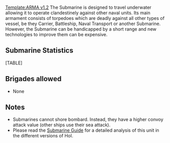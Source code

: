 [Template:ARMA
v1.2](/wiki/index.php?title=Template:ARMA_v1.2&action=edit&redlink=1 "Template:ARMA v1.2 (page does not exist)")
The Submarine is designed to travel underwater allowing it to operate
clandestinely against other naval units. Its main armament consists of
torpedoes which are deadly against all other types of vessel, be they
Carrier, Battleship, Naval Transport or another Submarine. However, the
Submarine can be handicapped by a short range and new technologies to
improve them can be expensive.

##  Submarine Statistics 

[TABLE]

##  Brigades allowed 

-   None

##  Notes 

-   Submarines cannot shore bombard. Instead, they have a higher convoy
    attack value (other ships use their sea attack).
-   Please read the [Submarine
    Guide](/wiki/Submarine_Guide "Submarine Guide") for a detailed
    analysis of this unit in the different versions of HoI.
